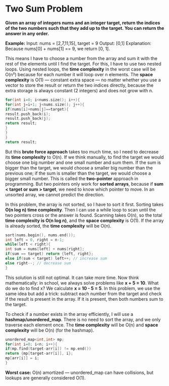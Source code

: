 # Two Sum Problem

**Given an array of integers nums and an integer target, return the indices of the two numbers such that they add up to the target. You can return the answer in any order.**

**Example:**
Input: nums = [2,7,11,15], target = 9
Output: [0,1]
Explanation: Because nums[0] + nums[1] == 9, we return [0, 1].

This means I have to choose a number from the array and sum it with the rest of the elements until I find the target. For this, I have to use two nested loops. Using nested loops, the **time complexity** in the worst case will be O(n²) because for each number it will loop over n elements. The **space complexity** is O(1) — constant extra space — no matter whether you use a vector to store the result or return the two indices directly, because the extra storage is always constant (2 integers) and does not grow with n.

```cpp
for(int i=0; i<nums.size(); i++){
for(int j=i+1; j<nums.size(); j++){
if(nums[i]+nums[j]==target){
result.push_back(i);
result.push_back(j);
return result;
}
}
}
return result;

```

But this **brute force approach** takes too much time, so I need to decrease its **time complexity** to O(n). If we think manually, to find the target we would choose one big number and one small number and sum them. If the sum is bigger than the target, we would choose a smaller big number than the previous one; if the sum is smaller than the target, we would choose a bigger small number. This is called the **two-pointer** approach in programming. But two pointers only work for **sorted arrays**, because if **sum < target or sum > target**, we need to know which pointer to move. In an unsorted array, we cannot predict the direction.

In this problem, the array is not sorted, so I have to sort it first. Sorting takes **O(n log n) time complexity**. Then I can use a while loop to scan until the two pointers cross or the answer is found. Scanning takes O(n), so the total **time complexity is O(n log n)**, and the **space complexity** is O(1). If the array is already sorted, the **time complexity** will be O(n).

```cpp
sort(nums.begin(), nums.end());
int left = 0, right = n-1;
while(left < right){
int sum = nums[left] + nums[right];
if(sum == target) return {left, right};
else if(sum < target) left++; // increase sum
else right--; // decrease sum
}

```

This solution is still not optimal. It can take more time. Now think mathematically: in school, we always solve problems like **x + 5 = 10**. What do we do to find x? We calculate **x = 10 - 5 = 5**. In this problem, we use the same idea but add a trick: subtract each number from the target and check if the result is present in the array. If it is present, then both numbers sum to the target.

To check if a number exists in the array efficiently, I will use a **hashmap/unordered_map**. There is no need to sort the array, and we only traverse each element once. The **time complexity** will be O(n) and **space complexity** will be O(n) (for the hashmap).

```cpp
unordered_map<int,int> mp;
for(int i=0; i<n; i++){
if(mp.find(target-arr[i]) != mp.end())
return {mp[target-arr[i]], i};
mp[arr[i]] = i;
}

```

**Worst case:** O(n) amortized — unordered_map can have collisions, but lookups are generally considered O(1).
